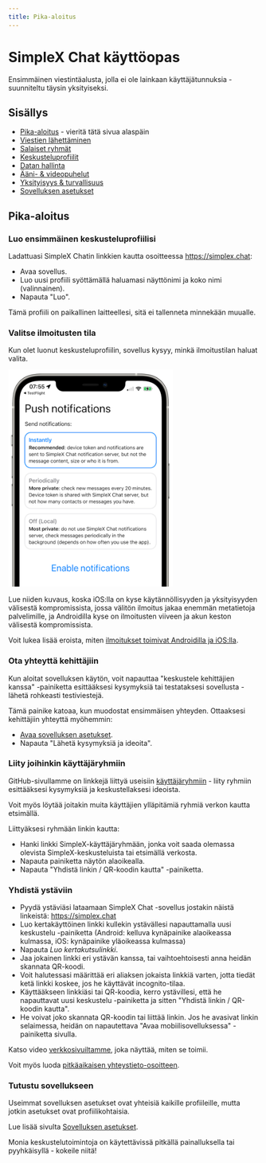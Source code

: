 ```yaml
---
title: Pika-aloitus  
---
```


# SimpleX Chat käyttöopas

Ensimmäinen viestintäalusta, jolla ei ole lainkaan käyttäjätunnuksia - suunniteltu täysin yksityiseksi.

## Sisällys

- [Pika-aloitus](#pika-aloitus) - vieritä tätä sivua alaspäin
- [Viestien lähettäminen](./send-messages.md) 
- [Salaiset ryhmät](./secret-groups.md)
- [Keskusteluprofiilit](./chat-profiles.md)
- [Datan hallinta](./managing-data.md)
- [Ääni- & videopuhelut](./audio-video-calls.md)
- [Yksityisyys & turvallisuus](./privacy-security.md)
- [Sovelluksen asetukset](./app-settings.md)

## Pika-aloitus 

### Luo ensimmäinen keskusteluprofiilisi

Ladattuasi SimpleX Chatin linkkien kautta osoitteessa https://simplex.chat:

- Avaa sovellus.
- Luo uusi profiili syöttämällä haluamasi näyttönimi ja koko nimi (valinnainen).
- Napauta "Luo".

Tämä profiili on paikallinen laitteellesi, sitä ei tallenneta minnekään muualle.

### Valitse ilmoitusten tila 

Kun olet luonut keskusteluprofiilin, sovellus kysyy, minkä ilmoitustilan haluat valita.

<img src="../../../../blog/images/20220711-notifications.png" width="330">

Lue niiden kuvaus, koska iOS:lla on kyse käytännöllisyyden ja yksityisyyden välisestä kompromissista, jossa välitön ilmoitus jakaa enemmän metatietoja palvelimille, ja Androidilla kyse on ilmoitusten viiveen ja akun keston välisestä kompromissista.

Voit lukea lisää eroista, miten [ilmoitukset toimivat Androidilla ja iOS:lla](../../../../blog/20220404-simplex-chat-instant-notifications.md).

### Ota yhteyttä kehittäjiin

Kun aloitat sovelluksen käytön, voit napauttaa "keskustele kehittäjien kanssa" -painiketta esittääksesi kysymyksiä tai testataksesi sovellusta - lähetä rohkeasti testiviestejä. 

Tämä painike katoaa, kun muodostat ensimmäisen yhteyden. Ottaaksesi kehittäjiin yhteyttä myöhemmin:

- [Avaa sovelluksen asetukset](./app-settings.md#sovelluksen-asetusten-avaaminen).
- Napauta "Lähetä kysymyksiä ja ideoita".

### Liity joihinkin käyttäjäryhmiin

GitHub-sivullamme on linkkejä liittyä useisiin [käyttäjäryhmiin](../../../../README.md#join-user-groups) - liity ryhmiin esittääksesi kysymyksiä ja keskustellaksesi ideoista.

Voit myös löytää joitakin muita käyttäjien ylläpitämiä ryhmiä verkon kautta etsimällä.

Liittyäksesi ryhmään linkin kautta:

- Hanki linkki SimpleX-käyttäjäryhmään, jonka voit saada olemassa olevista SimpleX-keskusteluista tai etsimällä verkosta.
- Napauta painiketta näytön alaoikealla.
- Napauta "Yhdistä linkin / QR-koodin kautta" -painiketta.

### Yhdistä ystäviin

- Pyydä ystäviäsi lataamaan SimpleX Chat -sovellus jostakin näistä linkeistä: https://simplex.chat
- Luo kertakäyttöinen linkki kullekin ystävällesi napauttamalla uusi keskustelu -painiketta (Android: kelluva kynäpainike alaoikeassa kulmassa, iOS: kynäpainike yläoikeassa kulmassa)
- Napauta _Luo kertakutsulinkki_.
- Jaa jokainen linkki eri ystävän kanssa, tai vaihtoehtoisesti anna heidän skannata QR-koodi.
- Voit halutessasi määrittää eri aliaksen jokaista linkkiä varten, jotta tiedät ketä linkki koskee, jos he käyttävät incognito-tilaa. 
- Käyttääkseen linkkiäsi tai QR-koodia, kerro ystävillesi, että he napauttavat uusi keskustelu -painiketta ja sitten "Yhdistä linkin / QR-koodin kautta".
- He voivat joko skannata QR-koodin tai liittää linkin. Jos he avasivat linkin selaimessa, heidän on napautettava "Avaa mobiilisovelluksessa" -painiketta sivulla.

Katso video [verkkosivuiltamme](https://simplex.chat), joka näyttää, miten se toimii.

Voit myös luoda [pitkäaikaisen yhteystieto-osoitteen](./app-settings.md#simplex-yhteystietosi).

### Tutustu sovellukseen

Useimmat sovelluksen asetukset ovat yhteisiä kaikille profiileille, mutta jotkin asetukset ovat profiilikohtaisia.

Lue lisää sivulta [Sovelluksen asetukset](./app-settings.md).

Monia keskustelutoimintoja on käytettävissä pitkällä painalluksella tai pyyhkäisyllä - kokeile niitä!
